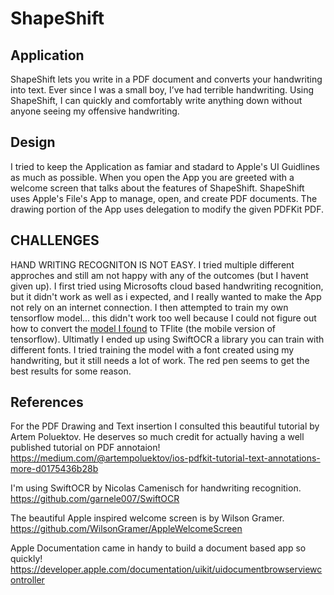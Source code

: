 # ShapeShift

## Application
ShapeShift lets you write in a PDF document and converts your handwriting into text. Ever since I was a small boy, I’ve had terrible handwriting. Using ShapeShift, I can quickly and comfortably write anything down without anyone seeing my offensive handwriting.

## Design
I tried to keep the Application as famiar and stadard to Apple's UI Guidlines as much as possible. When you open the App you are greeted with a welcome screen that talks about the features of ShapeShift. ShapeShift uses Apple's File's App to manage, open, and create PDF documents. The drawing portion of the App uses delegation to modify the given PDFKit PDF. 

## CHALLENGES
HAND WRITING RECOGNITON IS NOT EASY. I tried multiple different approches and still am not happy with any of the outcomes (but I havent given up). I first tried using Microsofts cloud based handwriting recognition, but it didn't work as well as i expected, and I really wanted to make the App not rely on an internet connection. I then attempted to train my own tensorflow model... this didn't work too well because I could not figure out how to convert the [model I found](https://towardsdatascience.com/build-a-handwritten-text-recognition-system-using-tensorflow-2326a3487cd5) to TFlite (the mobile version of tensorflow). Ultimatly I ended up using SwiftOCR a library you can train with different fonts. I tried training the model with a font created using my handwriting, but it still needs a lot of work. The red pen seems to get the best results for some reason.

## References 
For the PDF Drawing and Text insertion I consulted this beautiful tutorial by Artem Poluektov. He deserves so much credit for actually having a well published tutorial on PDF annotaion!
https://medium.com/@artempoluektov/ios-pdfkit-tutorial-text-annotations-more-d0175436b28b

I'm using SwiftOCR by Nicolas Camenisch for handwriting recognition. 
https://github.com/garnele007/SwiftOCR

The beautiful Apple inspired welcome screen is by Wilson Gramer.
https://github.com/WilsonGramer/AppleWelcomeScreen

Apple Documentation came in handy to build a document based app so quickly!
https://developer.apple.com/documentation/uikit/uidocumentbrowserviewcontroller